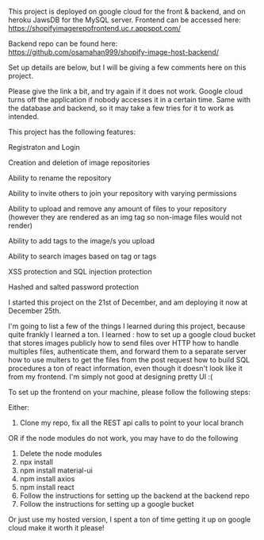 
This project is deployed on google cloud for the front & backend, and on heroku JawsDB for the MySQL server.
Frontend can be accessed here:
https://shopifyimagerepofrontend.uc.r.appspot.com/

Backend repo can be found here:
https://github.com/osamahan999/shopify-image-host-backend/


Set up details are below, but I will be giving a few comments here on this project.


Please give the link a bit, and try again if it does not work. Google cloud turns off the application if nobody accesses it in a certain time. 
Same with the database and backend, so it may take a few tries for it to work as intended.

This project has the following features:

 
 Registraton and Login
 
 Creation and deletion of image repositories
 
 Ability to rename the repository
 
 Ability to invite others to join your repository with varying permissions
 
 Ability to upload and remove any amount of files to your repository (however they are rendered as an img tag so non-image files would not render)
 
 Ability to add tags to the image/s you upload
 
 Ability to search images based on tag or tags
 
 XSS protection and SQL injection protection
 
 Hashed and salted password protection



I started this project on the 21st of December, and am deploying it now at December 25th. 

I'm going to list a few of the things I learned during this project, because quite frankly I learned a ton.
I learned :
 how to set up a google cloud bucket that stores images publicly
 how to send files over HTTP 
 how to handle multiples files, authenticate them, and forward them to a separate server
 how to use multers to get the files from the post request
 how to build SQL procedures
 a ton of react information, even though it doesn't look like it from my frontend. I'm simply not good at designing pretty UI :(
 



To set up the frontend on your machine, please follow the following steps:

Either:
1. Clone my repo, fix all the REST api calls to point to your local branch 

OR if the node modules do not work, you may have to do the following
1. Delete the node modules
2. npx install
3. npm install material-ui
4. npm install axios
5. npm install react
6. Follow the instructions for setting up the backend at the backend repo
7. Follow the instructions for setting up a google bucket

Or just use my hosted version, I spent a ton of time getting it up on google cloud make it worth it please!
